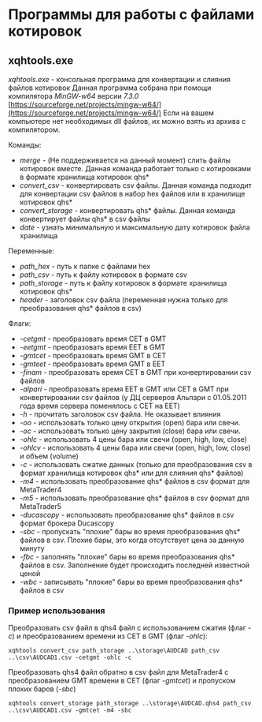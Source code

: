 # Программы для работы с файлами котировок

## xqhtools.exe

*xqhtools.exe* - консольная программа для конвертации и слияния файлов котировок
Данная программа собрана при помощи компилятора *MinGW-w64* версии *7.3.0* [https://sourceforge.net/projects/mingw-w64/](https://sourceforge.net/projects/mingw-w64/)
Если на вашем компьютере нет необходимых dll файлов, их можно взять из архива с компилятором.

Команды:

* *merge* - (Не поддерживается на данный момент) слить файлы котировок вместе. Данная команда работает только с котировками в формате хранилища котировок qhs*
* *convert_csv* - конвертировать csv файлы. Данная команда подходит для конвертации csv файлов в набор hex файлов или в хранилище котировок qhs*
* *convert_storage* - конвертировать qhs* файлы. Данная команда конвертирует файлы qhs* в csv файлы
* *date* - узнать минимальную и максимальную дату котировок файла хранилища

Переменные:

* *path_hex* - путь к папке с файлами hex
* *path_csv* - путь к файлу котировок в формате csv
* *path_storage* - путь к файлу котировок в формате хранилища котировок qhs*
* *header* - заголовок csv файла (переменная нужна только для преобразования qhs* файлов в csv)

Флаги:

* *-cetgmt* - преобразовать время CET в GMT
* *-eetgmt* - преобразовать время EET в GMT
* *-gmtcet* - преобразовать время GMT в CET
* *-gmteet* - преобразовать время GMT в EET
* *-finam* - преобразовать время CET в GMT при конвертировании csv файлов 
* *-alpari* - преобразовать время EET в GMT или CET в GMT при конвертировании csv файлов (у ДЦ серверов Альпари с 01.05.2011 года время сервера поменялось с CET на EET)
* *-h* - прочитать заголовок csv файла. Не оказывает влияния
* *-oo* - использовать только цену открытия (open) бара или свечи. 
* *-oc* - использовать только цену закрытия (close) бара или свечи. 
* *-ohlc* - использовать 4 цены бара или свечи (open, high, low, close)
* *-ohlcv* - использовать 4 цены бара или свечи (open, high, low, close) и объем (volume)
* *-c* - использовать сжатие данных (только для преобразования csv в формат хранилища котировок qhs* или для слияния qhs* файлов)
* *-m4* - использовать преобразование qhs* файлов в csv формат для MetaTrader4
* *-m5* - использовать преобразование qhs* файлов в csv формат для MetaTrader5
* *-ducascopy* - использовать преобразование qhs* файлов в csv формат брокера Ducascopy
* *-sbc* - пропускать "плохие" бары во время преобразования qhs* файлов в csv. Плохие бары, это когда отсутствует цена за данную минуту
* *-fbc* - заполнять "плохие" бары во время преобразования qhs* файлов в csv. Заполнение будет происходить последней известной ценой
* *-wbc* - записывать "плохие" бары во время преобразования qhs* файлов в csv

### Пример использования

Преобразовать csv файл в qhs4 файл с использованием сжатия (флаг *-c*) и преобразованием времени из CET в GMT (флаг *-ohlc*):

```
xqhtools convert_csv path_storage ..\storage\AUDCAD path_csv ..\csv\AUDCAD1.csv -cetgmt -ohlc -c
```

Преобразовать qhs4 файл обратно в csv файл для MetaTrader4 с преобразованием GMT времени в CET (флаг *-gmtcet*) и пропуском плохих баров (*-sbc*)

```
xqhtools convert_storage path_storage ..\storage\AUDCAD.qhs4 path_csv ..\csv\AUDCAD1.csv -gmtcet -m4 -sbc
```

